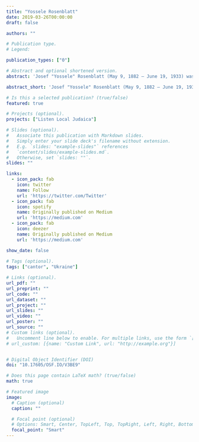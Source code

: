 ```yaml
---
title: "Yossele Rosenblatt"
date: 2019-03-26T00:00:00
draft: false

authors: ""

# Publication type.
# Legend:

publication_types: ["0"]

# Abstract and optional shortened version.
abstract: 'Josef "Yossele" Rosenblatt (May 9, 1882 – June 19, 1933) was a Ukrainian-born chazzan (cantor) and composer. He was regarded as the greatest cantor of his time.'

abstract_short: 'Josef "Yossele" Rosenblatt (May 9, 1882 – June 19, 1933) was a Ukrainian-born chazzan (cantor) and composer. He was regarded as the greatest cantor of his time.'

# Is this a selected publication? (true/false)
featured: true

# Projects (optional).
projects: ["Listen Local Judaica"]

# Slides (optional).
#   Associate this publication with Markdown slides.
#   Simply enter your slide deck's filename without extension.
#   E.g. `slides: "example-slides"` references 
#   `content/slides/example-slides.md`.
#   Otherwise, set `slides: ""`.
slides: ""

links:
  - icon_pack: fab
    icon: twitter
    name: Follow
    url: 'https://twitter.com/Twitter'
  - icon_pack: fab
    icon: spotify
    name: Originally published on Medium
    url: 'https://medium.com'
  - icon_pack: fab
    icon: deezer
    name: Originally published on Medium
    url: 'https://medium.com'

show_date: false
    
# Tags (optional).
tags: ["cantor", "Ukraine"]

# Links (optional).
url_pdf: ""
url_preprint: ""
url_code: ""
url_dataset: ""
url_project: ""
url_slides: ""
url_video: ""
url_poster: ""
url_source: ""
# Custom links (optional).
#   Uncomment line below to enable. For multiple links, use the form `[{...}, {...}, {...}]`.
# url_custom: [{name: "Custom Link", url: "http://example.org"}]


# Digital Object Identifier (DOI)
doi: "10.17605/OSF.IO/V3BE9"

# Does this page contain LaTeX math? (true/false)
math: true

# Featured image
image:
  # Caption (optional)
  caption: ""

  # Focal point (optional)
  # Options: Smart, Center, TopLeft, Top, TopRight, Left, Right, BottomLeft, Bottom, BottomRight
  focal_point: "Smart"
---
```


